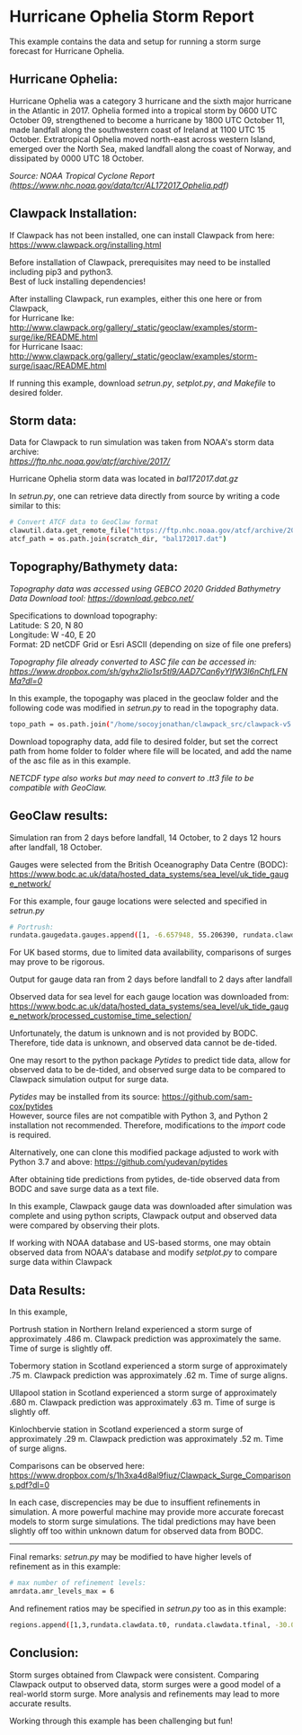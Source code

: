 

# Hurricane Ophelia Storm Report 

This example contains the data and setup for running a storm surge forecast for Hurricane Ophelia. 

## Hurricane Ophelia: 
Hurricane Ophelia was a category 3 hurricane and the sixth major hurricane in the Atlantic in 2017. Ophelia formed into a tropical storm by 0600 UTC October 09, strengthened to become a hurricane by 1800 UTC October 11, made landfall along the southwestern coast of Ireland at 1100 UTC 15 October. Extratropical Ophelia moved north-east across western Island, emerged over the North Sea, maked landfall along the coast of Norway, and dissipated by 0000 UTC 18 October. 

_Source: NOAA Tropical Cyclone Report (https://www.nhc.noaa.gov/data/tcr/AL172017_Ophelia.pdf)_

## Clawpack Installation:

If Clawpack has not been installed, one can install Clawpack from here: 
https://www.clawpack.org/installing.html

Before installation of Clawpack, prerequisites may need to be installed including pip3 and python3.                         
Best of luck installing dependencies!

After installing Clawpack, run examples, either this one here or from Clawpack,                            
for Hurricane Ike: http://www.clawpack.org/gallery/_static/geoclaw/examples/storm-surge/ike/README.html               
for Hurricane Isaac: http://www.clawpack.org/gallery/_static/geoclaw/examples/storm-surge/isaac/README.html

If running this example, download _setrun.py_, _setplot.py_, _and Makefile_  to desired folder. 


## Storm data: 
                                                                  
Data for Clawpack to run simulation was taken from NOAA's storm data archive:                     
_https://ftp.nhc.noaa.gov/atcf/archive/2017/_       

Hurricane Ophelia storm data was located in _bal172017.dat.gz_

In _setrun.py_, one can retrieve data directly from source by writing a code similar to this:
```sh
# Convert ATCF data to GeoClaw format
clawutil.data.get_remote_file("https://ftp.nhc.noaa.gov/atcf/archive/2017/bal172017.dat.gz")
atcf_path = os.path.join(scratch_dir, "bal172017.dat")
```

## Topography/Bathymety data: 
_Topography data was accessed using GEBCO 2020 Gridded Bathymetry Data Download tool: 
https://download.gebco.net/_ 

Specifications to download topography:      
Latitude: S 20, N 80                           
Longitude: W -40, E 20                                                 
Format: 2D netCDF Grid or Esri ASCII (depending on size of file one prefers) 

_Topography file already converted to ASC file can be accessed in: https://www.dropbox.com/sh/gyhx2lio1sr5tl9/AAD7Can6yYIfW3I6nChfLFNMa?dl=0_

In this example, the topogaphy was placed in the geoclaw folder and the following code was modified in _setrun.py_ to read in the topography data. 

```sh 
topo_path = os.path.join("/home/socoyjonathan/clawpack_src/clawpack-v5.7.1/geoclaw/topograpy", "topography.asc") 
```
Download topography data, add file to desired folder, but set the correct path from home folder to folder where file will be located, and add the name of the asc file as in this example.

_NETCDF type also works but may need to convert to .tt3 file to be compatible with GeoClaw._

## GeoClaw results:
Simulation ran from 2 days before landfall, 14 October, to 2 days 12 hours after landfall, 18 October. 

Gauges were selected from the British Oceanography Data Centre (BODC): https://www.bodc.ac.uk/data/hosted_data_systems/sea_level/uk_tide_gauge_network/

For this example, four gauge locations were selected and specified in _setrun.py_

```sh
# Portrush:
rundata.gaugedata.gauges.append([1, -6.657948, 55.206390, rundata.clawdata.t0, rundata.clawdata.tfinal]) 
```
For UK based storms, due to limited data availability, comparisons of surges may prove to be rigorous.

Output for gauge data ran from 2 days before landfall to 2 days after landfall

Observed data for sea level for each gauge location was downloaded from: 
https://www.bodc.ac.uk/data/hosted_data_systems/sea_level/uk_tide_gauge_network/processed_customise_time_selection/

Unfortunately, the datum is unknown and is not provided by BODC. Therefore, tide data is unknown, and observed data cannot be de-tided. 

One may resort to the python package _Pytides_ to predict tide data, allow for observed data to be de-tided, and observed surge data to be compared to Clawpack simulation output for surge data.

_Pytides_ may be installed from its source: https://github.com/sam-cox/pytides                                         
However, source files are not compatible with Python 3, and Python 2 installation not recommended.                    Therefore, modifications to the _import_ code is required.          

Alternatively, one can clone this modified package adjusted to work with Python 3.7 and above: https://github.com/yudevan/pytides

After obtaining tide predictions from pytides, de-tide observed data from BODC and save surge data as a text file.

In this example, Clawpack gauge data was downloaded after simulation was complete and using python scripts, Clawpack output and observed data were compared by observing their plots. 

If working with NOAA database and US-based storms, one may obtain observed data from NOAA's database and modify _setplot.py_ to compare surge data within Clawpack 

## Data Results: 
In this example, 

Portrush station in Northern Ireland experienced a storm surge of approximately .486 m.  Clawpack prediction was approximately the same. Time of surge is slightly off.

Tobermory station in Scotland experienced a storm surge of approximately .75 m. Clawpack prediction was approximately .62 m. Time of surge aligns. 

Ullapool station in Scotland experienced a storm surge of approximately .680 m. Clawpack prediction was approximately .63 m. Time of surge is slightly off.

Kinlochbervie station in Scotland experienced a storm surge of approximately .29 m. Clawpack prediction was approximately .52 m. Time of surge aligns.

Comparisons can be observed here:
https://www.dropbox.com/s/1h3xa4d8al9fiuz/Clawpack_Surge_Comparisons.pdf?dl=0

In each case, discrepencies may be due to insuffient refinements in simulation. 
A more powerful machine may provide more accurate forecast models to storm surge simulations. The tidal predictions may have been slightly off too within unknown datum for observed data from BODC. 

----------------------------------------------------------------------------------------

Final remarks: 
_setrun.py_ may be modified to have higher levels of refinement as in this example:
```sh
# max number of refinement levels:
amrdata.amr_levels_max = 6  
```
And refinement ratios may be specified in _setrun.py_ too as in this example:
```sh
regions.append([1,3,rundata.clawdata.t0, rundata.clawdata.tfinal, -30.0, -12.0, 30.0, 72.0])

```

## Conclusion: 
Storm surges obtained from Clawpack were consistent. Comparing Clawpack output to observed data, storm surges were a good model of a real-world storm surge. 
More analysis and refinements may lead to more accurate results. 

Working through this example has been challenging but fun!






